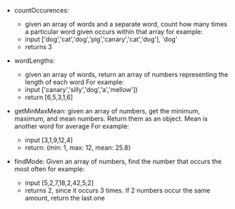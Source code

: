 - countOccurences: 
	- given an array of words and a separate word, count how many times a particular word given occurs within that array for example:
	- input ['dog','cat','dog','pig','canary','cat','dog'], 'dog' 
	- returns 3

- wordLengths: 
	- given an array of words, return an array of numbers representing the length of each word For example: 
	- input ['canary','silly','dog','a','mellow']) 
	- return [6,5,3,1,6]

- getMinMaxMean: given an array of numbers, get the minimum, maximum, and mean numbers. Return them as an object. Mean is another word for average For example:
	- input [3,1,9,12,4] 
	- return: {min: 1, max: 12, mean: 25.8}

- findMode: Given an array of numbers, find the number that occurs the most often for example: 
	- input [5,2,7,18,2,42,5,2] 
	- returns 2, since it occurs 3 times. If 2 numbers occur the same amount, return the last one